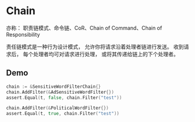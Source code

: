 # Chain

亦称： 职责链模式、命令链、CoR、Chain of Command、Chain of Responsibility

责任链模式是一种行为设计模式， 允许你将请求沿着处理者链进行发送。 收到请求后， 每个处理者均可对请求进行处理， 或将其传递给链上的下个处理者。

## Demo

```go
chain := &SensitiveWordFilterChain{}
chain.AddFilter(&AdSensitiveWordFilter{})
assert.Equal(t, false, chain.Filter("test"))

chain.AddFilter(&PoliticalWordFilter{})
assert.Equal(t, true, chain.Filter("test"))
```